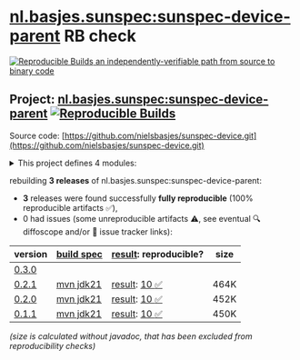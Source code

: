 [nl.basjes.sunspec:sunspec-device-parent](https://central.sonatype.com/artifact/nl.basjes.sunspec/sunspec-device-parent/versions) RB check
=======

[![Reproducible Builds](https://reproducible-builds.org/images/logos/rb.svg) an independently-verifiable path from source to binary code](https://reproducible-builds.org/)

## Project: [nl.basjes.sunspec:sunspec-device-parent](https://central.sonatype.com/artifact/nl.basjes.sunspec/sunspec-device-parent/versions) [![Reproducible Builds](https://img.shields.io/endpoint?url=https://raw.githubusercontent.com/jvm-repo-rebuild/reproducible-central/master/content/nl/basjes/sunspec/sunspec-device-parent/badge.json)](https://github.com/jvm-repo-rebuild/reproducible-central/blob/master/content/nl/basjes/sunspec/sunspec-device-parent/README.md)

Source code: [https://github.com/nielsbasjes/sunspec-device.git](https://github.com/nielsbasjes/sunspec-device.git)

<details><summary>This project defines 4 modules:</summary>

* [nl.basjes.sunspec:sunspec-device](https://central.sonatype.com/artifact/nl.basjes.sunspec/sunspec-device/overview)
* [nl.basjes.sunspec:sunspec-device-parent](https://central.sonatype.com/artifact/nl.basjes.sunspec/sunspec-device-parent/overview)
* [nl.basjes.sunspec:sunspec-model](https://central.sonatype.com/artifact/nl.basjes.sunspec/sunspec-model/overview)
* [nl.basjes.sunspec:sunspec-schema-writer](https://central.sonatype.com/artifact/nl.basjes.sunspec/sunspec-schema-writer/overview)
</details>

rebuilding **3 releases** of nl.basjes.sunspec:sunspec-device-parent:
- **3** releases were found successfully **fully reproducible** (100% reproducible artifacts :white_check_mark:),
- 0 had issues (some unreproducible artifacts :warning:, see eventual :mag: diffoscope and/or :memo: issue tracker links):

| version | [build spec](/BUILDSPEC.md) | [result](https://reproducible-builds.org/docs/jvm/): reproducible? | size |
| -- | --------- | ------ | -- |
| [0.3.0](https://central.sonatype.com/artifact/nl.basjes.sunspec/sunspec-device-parent/0.3.0/pom) | | | |
| [0.2.1](https://central.sonatype.com/artifact/nl.basjes.sunspec/sunspec-device-parent/0.2.1/pom) | [mvn jdk21](sunspec-device-parent-0.2.1.buildspec) | [result](sunspec-device-parent-0.2.1.buildinfo): [10 :white_check_mark: ](sunspec-device-parent-0.2.1.buildcompare) | 464K |
| [0.2.0](https://central.sonatype.com/artifact/nl.basjes.sunspec/sunspec-device-parent/0.2.0/pom) | [mvn jdk21](sunspec-device-parent-0.2.0.buildspec) | [result](sunspec-device-parent-0.2.0.buildinfo): [10 :white_check_mark: ](sunspec-device-parent-0.2.0.buildcompare) | 452K |
| [0.1.1](https://central.sonatype.com/artifact/nl.basjes.sunspec/sunspec-device-parent/0.1.1/pom) | [mvn jdk21](sunspec-device-parent-0.1.1.buildspec) | [result](sunspec-device-parent-0.1.1.buildinfo): [10 :white_check_mark: ](sunspec-device-parent-0.1.1.buildcompare) | 450K |

<i>(size is calculated without javadoc, that has been excluded from reproducibility checks)</i>
